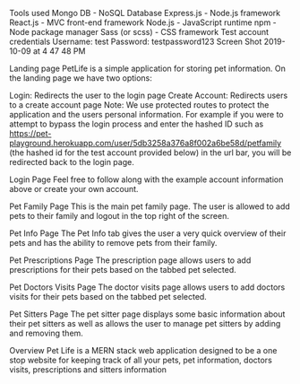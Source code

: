 Tools used
Mongo DB - NoSQL Database
Express.js - Node.js framework
React.js - MVC front-end framework
Node.js - JavaScript runtime
npm - Node package manager
Sass (or scss) - CSS framework
Test account credentials
Username: test
Password: testpassword123
Screen Shot 2019-10-09 at 4 47 48 PM

Landing page
PetLife is a simple application for storing pet information. On the landing page we have two options:

Login: Redirects the user to the login page
Create Account: Redirects users to a create account page
Note: We use protected routes to protect the application and the users personal information. For example if you were to attempt to bypass the login process and enter the hashed ID such as https://pet-playground.herokuapp.com/user/5db3258a376a8f002a6be58d/petfamily (the hashed id for the test account provided below) in the url bar, you will be redirected back to the login page.

Login Page
Feel free to follow along with the example account information above or create your own account.

Pet Family Page
This is the main pet family page. The user is allowed to add pets to their family and logout in the top right of the screen.

Pet Info Page
The Pet Info tab gives the user a very quick overview of their pets and has the ability to remove pets from their family.

Pet Prescriptions Page
The prescription page allows users to add prescriptions for their pets based on the tabbed pet selected.

Pet Doctors Visits Page
The doctor visits page allows users to add doctors visits for their pets based on the tabbed pet selected.

Pet Sitters Page
The pet sitter page displays some basic information about their pet sitters as well as allows the user to manage pet sitters by adding and removing them.

Overview
Pet Life is a MERN stack web application designed to be a one stop website for keeping track of all your pets, pet information, doctors visits, prescriptions and sitters information
